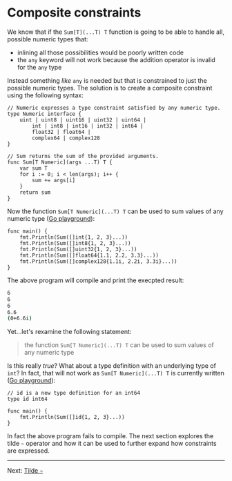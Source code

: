 # Composite constraints

We know that if the `Sum[T](...T) T` function is going to be able to handle all, possible numeric types that:

* inlining all those possibilities would be poorly written code
* the `any` keyword will not work because the addition operator is invalid for the `any` type

Instead something _like_ `any` is needed but that is constrained to just the possible numeric types. The solution is to create a composite constraint using the following syntax:

```golang
// Numeric expresses a type constraint satisfied by any numeric type.
type Numeric interface {
	uint | uint8 | uint16 | uint32 | uint64 |
		int | int8 | int16 | int32 | int64 |
		float32 | float64 |
		complex64 | complex128
}

// Sum returns the sum of the provided arguments.
func Sum[T Numeric](args ...T) T {
	var sum T
	for i := 0; i < len(args); i++ {
		sum += args[i]
	}
	return sum
}
```

Now the function `Sum[T Numeric](...T) T` can be used to sum values of any numeric type ([Go playground](https://gotipplay.golang.org/p/8YcJ9KkVZvg)):

```golang
func main() {
	fmt.Println(Sum([]int{1, 2, 3}...))
	fmt.Println(Sum([]int8{1, 2, 3}...))
	fmt.Println(Sum([]uint32{1, 2, 3}...))
	fmt.Println(Sum([]float64{1.1, 2.2, 3.3}...))
	fmt.Println(Sum([]complex128{1.1i, 2.2i, 3.3i}...))
}
```

The above program will compile and print the execpted result:

```bash
6
6
6
6.6
(0+6.6i)
```

Yet...let's rexamine the following statement:

> the function `Sum[T Numeric](...T) T` can be used to sum values of any numeric type

Is this really _true_? What about a type definition with an underlying type of `int`? In fact, that will not work as `Sum[T Numeric](...T) T` is currently written ([Go playground](https://gotipplay.golang.org/p/YohUg7xdUIl)):

```golang
// id is a new type definition for an int64
type id int64

func main() {
	fmt.Println(Sum([]id{1, 2, 3}...))
}
```

In fact the above program fails to compile. The next section explores the tilde `~` operator and how it can be used to further expand how constraints are expressed.

---

Next: [Tilde `~`](./06-tilde.md)
